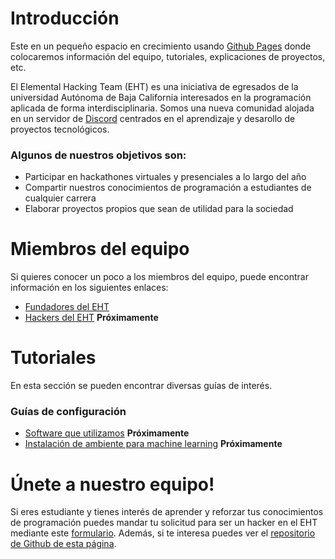 # Introducción

Este en un pequeño espacio en crecimiento usando [Github Pages](https://pages.github.com/) donde colocaremos información del equipo, tutoriales, explicaciones de proyectos, etc.

El Elemental Hacking Team (EHT) es una iniciativa de egresados de la universidad Autónoma de Baja California interesados en la programación aplicada de forma interdisciplinaria. Somos una nueva comunidad alojada en un servidor de [Discord](https://discord.com) centrados en el aprendizaje y desarollo de proyectos tecnológicos.
&nbsp; 
&nbsp;
&nbsp;
### Algunos de nuestros objetivos son:

* Participar en hackathones virtuales y presenciales a lo largo del año
* Compartir nuestros conocimientos de programación a estudiantes de cualquier carrera
* Elaborar proyectos propios que sean de utilidad para la sociedad
&nbsp;
&nbsp;
&nbsp;
# Miembros del equipo

Si quieres conocer un poco a los miembros del equipo, puede encontrar información en los siguientes enlaces: 

* [Fundadores del EHT](./posts/presentacion.md)
* [Hackers del EHT](./posts/hackers.md) **Próximamente**
 
 
 
# Tutoriales

En esta sección se pueden encontrar diversas guías de interés. 
 
  
 
### Guías de configuración

* [Software que utilizamos](./posts/softwareutilizado.md) **Próximamente**
* [Instalación de ambiente para machine learning](./posts/mlsetup.md) **Próximamente**
 
 
 
# Únete a nuestro equipo!

Si eres estudiante y tienes interés de aprender y reforzar tus conocimientos de programación puedes mandar tu solicitud para ser un hacker en el EHT mediante este [formulario](https://forms.gle/p5tNzqUeu2MXfvcR8).
Además, si te interesa puedes ver el [repositorio de Github de esta página](https://github.com/Elemental-Hacking-Team/Elemental-Hacking-Team.github.io).
